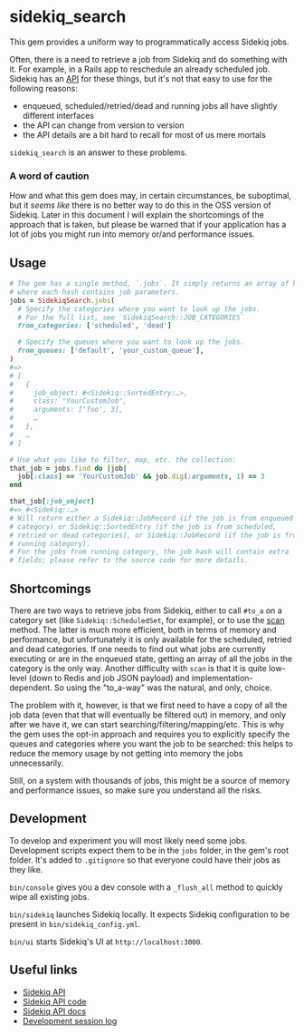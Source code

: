 # sidekiq_search

This gem provides a uniform way to programmatically access Sidekiq jobs.

Often, there is a need to retrieve a job from Sidekiq and do something with it. For example, in a Rails app to reschedule an already scheduled job. Sidekiq has an [API][1] for these things, but it's not that easy to use for the following reasons:
- enqueued, scheduled/retried/dead and running jobs all have slightly different interfaces
- the API can change from version to version
- the API details are a bit hard to recall for most of us mere mortals

`sidekiq_search` is an answer to these problems.

### A word of caution
How and what this gem does may, in certain circumstances, be suboptimal, but it _seems like_ there is no better way to do this in the OSS version of Sidekiq. Later in this document I will explain the shortcomings of the approach that is taken, but please be warned that if your application has a lot of jobs you might run into memory or/and performance issues.

## Usage
```ruby
# The gem has a single method, `.jobs`. It simply returns an array of hashes
# where each hash contains job parameters.
jobs = SidekiqSearch.jobs(
  # Specify the categories where you want to look up the jobs.
  # For the full list, see `SidekiqSearch::JOB_CATEGORIES`
  from_categories: ['scheduled', 'dead']

  # Specify the queues where you want to look up the jobs.
  from_queues: ['default', 'your_custom_queue'],
)
#=>
# [
#   {
#     job_object: #<Sidekiq::SortedEntry:…>,
#     class: "YourCustomJob",
#     arguments: ['foo', 3],
#     …
#   },
#   …
# ]

# Use what you like to filter, map, etc. the collection:
that_job = jobs.find do |job|
  job[:class] == 'YourCustomJob' && job.dig(:arguments, 1) == 3
end

that_job[:job_object]
#=> #<Sidekiq::…>
# Will return either a Sidekiq::JobRecord (if the job is from enqueued
# category) or Sidekiq::SortedEntry (if the job is from scheduled,
# retried or dead categories), or Sidekiq::JobRecord (if the job is from
# running category).
# For the jobs from running category, the job hash will contain extra
# fields; please refer to the source code for more details.
```

## Shortcomings
There are two ways to retrieve jobs from Sidekiq, either to call `#to_a` on a category set (like `Sidekiq::ScheduledSet`, for example), or to use the [scan][5] method. The latter is much more efficient, both in terms of memory and performance, but unfortunately it is only available for the scheduled, retried and dead categories. If one needs to find out what jobs are currently executing or are in the enqueued state, getting an array of all the jobs in the category is the only way.
Another difficulty with `scan` is that it is quite low-level (down to Redis and job JSON payload) and implementation-dependent. So using the "to_a-way" was the natural, and only, choice.

The problem with it, however, is that we first need to have a copy of all the job data (even that that will eventually be filtered out) in memory, and only after we have it, we can start searching/filtering/mapping/etc. This is why the gem uses the opt-in approach and requires you to explicitly specify the queues and categories where you want the job to be searched: this helps to reduce the memory usage by not getting into memory the jobs unnecessarily.

Still, on a system with thousands of jobs, this might be a source of memory and performance issues, so make sure you understand all the risks.

## Development
To develop and experiment you will most likely need some jobs. Development scripts expect them to be in the `jobs` folder, in the gem's root folder. It's added to `.gitignore` so that everyone could have their jobs as they like.

`bin/console` gives you a dev console with a `_flush_all` method to quickly wipe all existing jobs.

`bin/sidekiq` launches Sidekiq locally. It expects Sidekiq configuration to be present in `bin/sidekiq_config.yml`.

`bin/ui` starts Sidekiq's UI at `http://localhost:3000`.

## Useful links
- [Sidekiq API][1]
- [Sidekiq API code][2]
- [Sidekiq API docs][3]
- [Development session log][4]

[1]: https://github.com/sidekiq/sidekiq/wiki/API "Sidekiq API"
[2]: https://github.com/sidekiq/sidekiq/blob/main/lib/sidekiq/api.rb "Sidekiq API code"
[3]: https://rubydoc.info/github/sidekiq/sidekiq/Sidekiq/Queue "Sidekiq API docs"
[4]: https://gist.github.com/kinkou/f1e5f48a6e92493192c114f2ffb2435b "Development session log"
[5]: https://github.com/sidekiq/sidekiq/wiki/API#scan "scan"